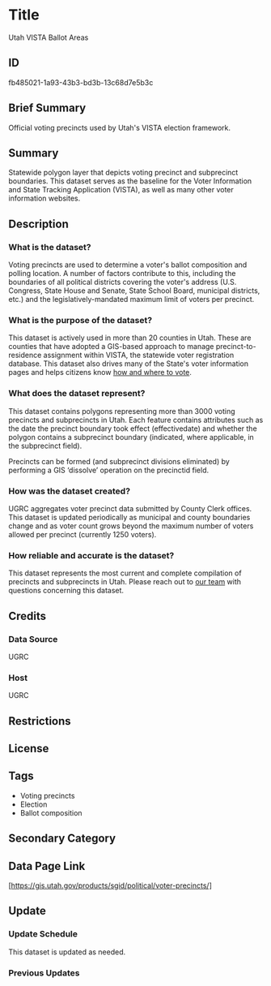 # Title

Utah VISTA Ballot Areas

## ID

fb485021-1a93-43b3-bd3b-13c68d7e5b3c

## Brief Summary

Official voting precincts used by Utah's VISTA election framework.

## Summary

Statewide polygon layer that depicts voting precinct and subprecinct boundaries. This dataset serves as the baseline for the Voter Information and State Tracking Application (VISTA), as well as many other voter information websites.

## Description

### What is the dataset?

Voting precincts are used to determine a voter's ballot composition and polling location. A number of factors contribute to this, including the boundaries of all political districts covering the voter's address (U.S. Congress, State House and Senate, State School Board, municipal districts, etc.) and the legislatively-mandated maximum limit of voters per precinct.

### What is the purpose of the dataset?

This dataset is actively used in more than 20 counties in Utah. These are counties that have adopted a GIS-based approach to manage precinct-to-residence assignment within VISTA, the statewide voter registration database. This dataset also drives many of the State's voter information pages and helps citizens know [how and where to vote](https://votesearch.utah.gov/voter-search/search/search-by-address/how-and-where-can-i-vote).

### What does the dataset represent?

This dataset contains polygons representing more than 3000 voting precincts and subprecincts in Utah. Each feature contains attributes such as the date the precinct boundary took effect (effectivedate) and whether the polygon contains a subprecinct boundary (indicated, where applicable, in the subprecinct field).

<!--- This next paragraph is from the original metadata. I haven't seen other data pages explain GIS operations for a dataset in this way, is this something we generally like to include? -->

Precincts can be formed (and subprecinct divisions eliminated) by performing a GIS ‘dissolve’ operation on the precinctid field.

### How was the dataset created?

UGRC aggregates voter precinct data submitted by County Clerk offices. This dataset is updated periodically as municipal and county boundaries change and as voter count grows beyond the maximum number of voters allowed per precinct (currently 1250 voters).

### How reliable and accurate is the dataset?

This dataset represents the most current and complete compilation of precincts and subprecincts in Utah. Please reach out to [our team](https://gis.utah.gov/contact/) with questions concerning this dataset.

## Credits

### Data Source

UGRC

### Host

UGRC

## Restrictions

## License

## Tags

- Voting precincts
- Election
- Ballot composition

## Secondary Category

## Data Page Link

[https://gis.utah.gov/products/sgid/political/voter-precincts/]

## Update

### Update Schedule

This dataset is updated as needed.

### Previous Updates
